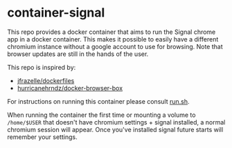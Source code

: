 container-signal
===

This repo provides a docker container that aims to run the Signal chrome app in a docker container.
This makes it possible to easily have a different chromium instance without a google account to use for browsing.
Note that browser updates are still in the hands of the user.

This repo is inspired by:
* [jfrazelle/dockerfiles](https://github.com/jfrazelle/dockerfiles)
* [hurricanehrndz/docker-browser-box](https://github.com/hurricanehrndz/docker-browser-box)

For instructions on running this container please consult [run.sh](https://github.com/runjak/container-signal/blob/master/run.sh).

When running the container the first time or mounting a volume to `/home/$USER` that doesn't have chromium settings + signal installed,
a normal chromium session will appear. Once you've installed signal future starts will remember your settings.
